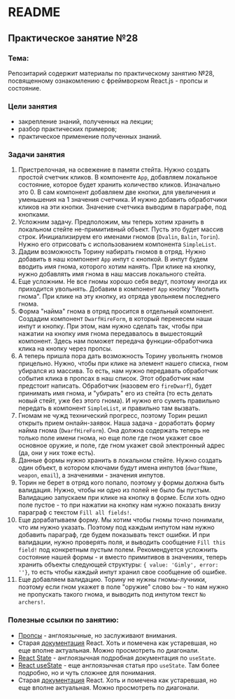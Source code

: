 # README

## Практическое занятие №28

### Тема:

Репозитарий содержит материалы по практическому занятию №28, посвященному ознакомлению с фреймворком React.js - пропсы и состояние.

### Цели занятия
- закрепление знаний, полученных на лекции;
- разбор практических примеров;
- практическое применение полученных знаний.

### Задачи занятия
1. Пристрелочная, на освежение в памяти стейта. Нужно создать простой счетчик кликов. В компоненте `App`, добавляем локальное состояние, которое будет хранить количество кликов. Изначально это 0. В сам компонент добавляем две кнопки, для увеличения и уменьшения на 1 значения счетчика.  И нужно добавить обработчики кликов на эти кнопки. Значение счетчика выводим в параграфе, под кнопками.
2. Усложним задачу. Предположим, мы теперь хотим хранить в локальном стейте не-примитивный объект. Пусть это будет массив строк. Инициализируем его именами гномов (`Dvalin`, `Balin`, `Torin`). Нужно его отрисовать с использованием компонента `SimpleList`.
3. Дадим возможность Торину набирать гномов в отряд. Нужно добавить в наш компонент `App` инпут с кнопкой. В инпут будем вводить имя гнома, которого хотим нанять. При клике на кнопку, нужно добавлять имя гнома в наш массив локального стейта.
4. Еще усложним. Не все гномы хорошо себя ведут, поэтому иногда их приходится увольнять. Добавим в компонент `App` кнопку "Уволить гнома". При клике на эту кнопку, из отряда увольняем последнего гнома.
5. Форма "найма" гнома в отряд просится в отдельный компонент. Создадим компонент `DwarfHireForm`, в который перенесем наши инпут и кнопку. При этом, нам нужно сделать так, чтобы при нажатии на кнопку имя гнома передавалось в вышестоящий компонент. Здесь нам поможет передача функции-обработчика клика на кнопку через пропсы.
6. А теперь пришла пора дать возможность Торину увольнять гномов прицельно. Нужно, чтобы при клике на элемент нашего списка, гном убирался из массива. То есть, нам нужно передавать обработчик события клика в пропсах в наш список. Этот обработчик нам предстоит написать. Обработчик (назовем его `fireDwarf`), будет принимать имя гнома, и "убирать" его из стейта (то есть делать новый стейт, уже без этого гнома). И нужно его суметь правильно передать в компонент `SimpleList`, и правильно там вызвать.
7. Гномам не чужд технический прогресс, поэтому Торин решил открыть прием онлайн-заявок. Наша задача - доработать форму найма гнома (`DwarfHireForm`). Она должна содержать теперь не только поле имени гнома, но еще поле где гном укажет свое основное оружие, и поле, где гном укажет свой электронный адрес (да, они у них тоже есть).
8. Данные формы нужно хранить в локальном стейте. Нужно создать один объект, в котором ключами будут имена инпутов (`dwarfName`, `weapon`, `email`), а значениями - значения инпутов.
9. Торин не берет в отряд кого попало, поэтому у формы должна быть валидация. Нужно, чтобы ни одно из полей не было бы пустым. Валидацию запускаем при клике на кнопку в форме. Если хоть одно поле пустое - то при нажатии на кнопку нам нужно показать внизу параграф с текстом `Fill all fields!`.
10. Еще дорабатываем форму. Мы хотим чтобы гномы точно понимали, что им нужно указать. Поэтому под каждым инпутом нам нужно добавить параграф, где будем показывать текст ошибки. И при валидации, нужно проверять поля, и выводить сообщение `Fill this field!` под конкретным пустым полем. Рекомендуется усложнить состояние нашей формы - и вместо примитивов в значениях, теперь хранить объекты следующей структуры: `{ value: 'Gimly', error: ''}`, то есть чтобы каждый инпут хранил свое сообщение об ошибке.
11. Еще добавляем валидацию. Торину не нужны гномы-лучники, поэтому если гном укажет в поле "оружие" слово `bow` - то нам нужно не пропускать такого гнома, и выводить под инпутом текст `No archers!`.

### Полезные ссылки по занятию:
 - [Пропсы](https://www.w3schools.com/react/react_props.asp) - англоязычные, но заслуживают внимания.
 - Старая [документация](https://legacy.reactjs.org/docs/components-and-props.html) React. Хоть и помечена как устаревшая, но еще вполне актуальная. Можно просмотреть по диагонали.
  - [React State](https://react.dev/learn/state-a-components-memory) - англоязычная подробная документация по `useState`.
 - [React useState](https://dmitripavlutin.com/react-usestate-hook-guide/#1-state-management-using-usestate) - еще англоязычная статья про `useState`. Там более подробно, но и чуть сложнее для понимания.
 - Старая [документация](https://legacy.reactjs.org/docs/components-and-props.html) React. Хоть и помечена как устаревшая, но еще вполне актуальная. Можно просмотреть по диагонали.
